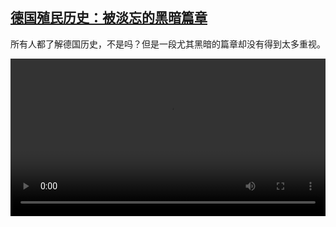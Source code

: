 <!--1622569625000-->
[德国殖民历史：被淡忘的黑暗篇章](https://www.dw.com/zh/%E5%BE%B7%E5%9B%BD%E6%AE%96%E6%B0%91%E5%8E%86%E5%8F%B2%EF%BC%9A%E8%A2%AB%E6%B7%A1%E5%BF%98%E7%9A%84%E9%BB%91%E6%9A%97%E7%AF%87%E7%AB%A0/a-57749904)
------

<p>所有人都了解德国历史，不是吗？但是一段尤其黑暗的篇章却没有得到太多重视。</small></p><video src="https://tvdownloaddw-a.akamaihd.net/dwtv_video/flv/vdt_zh/2021/bchi210601_001_colonialgermany_sd_sor.mp4" controls style="width:100%"></video>
